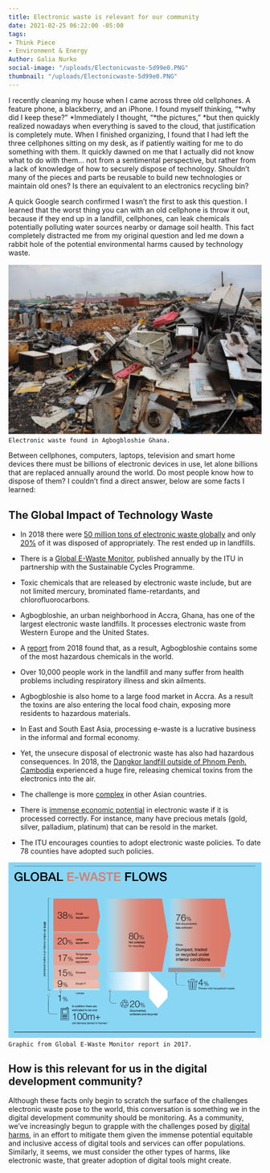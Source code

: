 ```yaml
---
title: Electronic waste is relevant for our community
date: 2021-02-25 06:22:00 -05:00
tags:
- Think Piece
- Environment & Energy
Author: Galia Nurko
social-image: "/uploads/Electonicwaste-5d99e0.PNG"
thumbnail: "/uploads/Electonicwaste-5d99e0.PNG"
---
```


I recently cleaning my house when I came across three old cellphones. A feature phone, a blackberry, and an iPhone. I found myself thinking, “\*why did I keep these?” \*Immediately I thought, “\*the pictures,” \*but then quickly realized nowadays when everything is saved to the cloud, that justification is completely mute. When I finished organizing, I found that I had left the three cellphones sitting on my desk, as if patiently waiting for me to do something with them. It quickly dawned on me that I actually did not know what to do with them… not from a sentimental perspective, but rather from a lack of knowledge of how to securely dispose of technology. Shouldn’t many of the pieces and parts be reusable to build new technologies or maintain old ones? Is there an equivalent to an electronics recycling bin?

A quick Google search confirmed I wasn’t the first to ask this question. I learned that the worst thing you can with an old cellphone is throw it out, because if they end up in a landfill, cellphones, can leak chemicals potentially polluting water sources nearby or damage soil health. This fact completely distracted me from my original question and led me down a rabbit hole of the potential environmental harms caused by technology waste.

![Electonicwaste-5d99e0.PNG](/uploads/Electonicwaste-5d99e0.PNG)`Electronic waste found in Agbogbloshie Ghana.`

Between cellphones, computers, laptops, television and smart home devices there must be billions of electronic devices in use, let alone billions that are replaced annually around the world. Do most people know how to dispose of them? I couldn’t find a direct answer, below are some facts I learned:

## The Global Impact of Technology Waste

* In 2018 there were [50 million tons of electronic waste globally](http://www3.weforum.org/docs/WEF_A_New_Circular_Vision_for_Electronics.pdf) and only [20%](http://www3.weforum.org/docs/WEF_A_New_Circular_Vision_for_Electronics.pdf) of it was disposed of appropriately. The rest ended up in landfills.

* There is a [Global E-Waste Monitor](https://www.itu.int/en/ITU-D/Environment/Pages/Spotlight/Global-Ewaste-Monitor-2020.aspx), published annually by the ITU in partnership with the Sustainable Cycles Programme.

* Toxic chemicals that are released by electronic waste include, but are not limited mercury, brominated flame-retardants, and chlorofluorocarbons.

* Agbogbloshie, an urban neighborhood in Accra, Ghana, has one of the largest electronic waste landfills. It processes electronic waste from Western Europe and the United States.

* A [report](http://wiki.ban.org/images/f/f4/Holes_in_the_Circular_Economy-_WEEE_Leakage_from_Europe.pdf) from 2018 found that, as a result, Agbogbloshie contains some of the most hazardous chemicals in the world.

* Over 10,000 people work in the landfill and many suffer from health problems including respiratory illness and skin ailments.

* Agbogbloshie is also home to a large food market in Accra. As a result the toxins are also entering the local food chain, exposing more residents to hazardous materials.

* In East and South East Asia, processing e-waste is a lucrative business in the informal and formal economy.

* Yet, the unsecure disposal of electronic waste has also had hazardous consequences. In 2018, the [Dangkor landfill outside of Phnom Penh, Cambodia](https://www.phnompenhpost.com/national/phnom-penh-smothered-smelly-dangerous-haze-landfill-fire-continues-burning) experienced a huge fire, releasing chemical toxins from the electronics into the air.

* The challenge is more [complex](https://www.eco-business.com/news/defusing-southeast-asias-e-waste-time-bomb/) in other Asian countries.

* There is [immense economic potential](http://www3.weforum.org/docs/WEF_A_New_Circular_Vision_for_Electronics.pdf) in electronic waste if it is processed correctly. For instance, many have precious metals (gold, silver, palladium, platinum) that can be resold in the market.

* The ITU encourages counties to adopt electronic waste policies. To date 78 counties have adopted such policies.

![Globalewate.PNG](/uploads/Globalewate.PNG)`Graphic from Global E-Waste Monitor report in 2017.`

## How is this relevant for us in the digital development community?

Although these facts only begin to scratch the surface of the challenges electronic waste pose to the world, this conversation is something we in the digital development community should be monitoring. As a community, we’ve increasingly begun to grapple with the challenges posed by [digital harms](https://dai-global-digital.com/cyber-harm.html), in an effort to mitigate them given the immense potential equitable and inclusive access of digital tools and services can offer populations. Similarly, it seems, we must consider the other types of harms, like electronic waste, that greater adoption of digital tools might create.